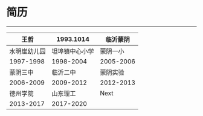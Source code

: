 # 简历
***
王哲 | 1993.1014 | 临沂蒙阴
---- | ---- | ---- 
水明崖幼儿园 | 坦埠镇中心小学 | 蒙阴一小
1997-1998 | 1998-2004 | 2005-2006
蒙阴三中 | 临沂二中 | 蒙阴实验
2006-2009 | 2009-2012 | 2012-2013
德州学院 | 山东理工 | Next
2013-2017 | 2017-2020 |